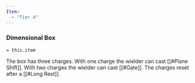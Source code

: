 ```yaml
---
Item:
  - "Tier 4"
---
```

### Dimensional Box
_`= this.item`_ 

The box has three charges. With one charge the wielder can cast [[#Plane Shift]]. With two charges the wielder can cast [[#Gate]]. The charges reset after a [[#Long Rest]].